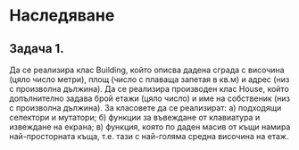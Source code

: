 # Наследяване

## Задача 1.

 Да се реализира клас Building, който описва дадена сграда с височина (цяло число метри), площ (число с плаваща запетая в кв.м) и адрес (низ с произволна дължина). Да се реализира производен клас House, който допълнително задава брой етажи (цяло число) и име на собственик (низ с произволна дължина). За класовете да се реализират:
    а) подходящи селектори и мутатори;
    б) функции за въвеждане от клавиатура и извеждане на екрана;
    в) функция, която по даден масив от къщи намира най-просторната къща, т.е. тази с най-голяма средна височина на етаж.
